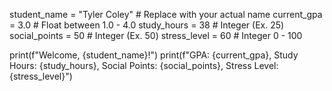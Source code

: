 student_name = "Tyler Coley" # Replace with your actual name
current_gpa = 3.0 # Float between 1.0 - 4.0
study_hours = 38 # Integer (Ex. 25)
social_points = 50 # Integer (Ex. 50)
stress_level = 60 # Integer 0 - 100

print(f"Welcome, {student_name}!")
print(f"GPA: {current_gpa}, Study Hours: {study_hours}, Social Points: {social_points}, Stress Level: {stress_level}")
